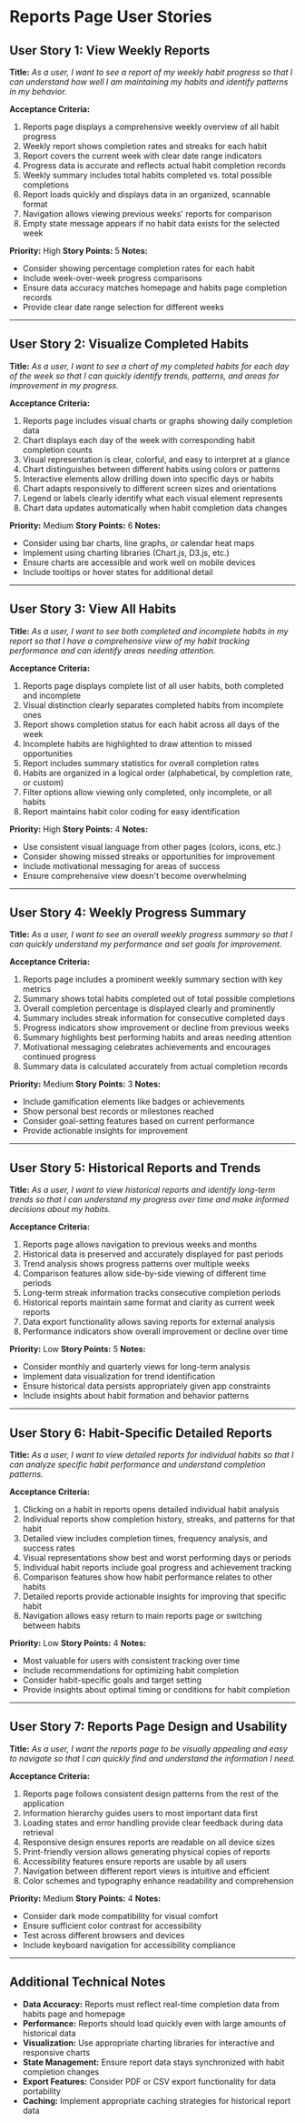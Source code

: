 # Reports Page User Stories

## User Story 1: View Weekly Reports

**Title:**
_As a user, I want to see a report of my weekly habit progress so that I can understand how well I am maintaining my habits and identify patterns in my behavior._

**Acceptance Criteria:**
1. Reports page displays a comprehensive weekly overview of all habit progress
2. Weekly report shows completion rates and streaks for each habit
3. Report covers the current week with clear date range indicators
4. Progress data is accurate and reflects actual habit completion records
5. Weekly summary includes total habits completed vs. total possible completions
6. Report loads quickly and displays data in an organized, scannable format
7. Navigation allows viewing previous weeks' reports for comparison
8. Empty state message appears if no habit data exists for the selected week

**Priority:** High
**Story Points:** 5
**Notes:**
- Consider showing percentage completion rates for each habit
- Include week-over-week progress comparisons
- Ensure data accuracy matches homepage and habits page completion records
- Provide clear date range selection for different weeks

---

## User Story 2: Visualize Completed Habits

**Title:**
_As a user, I want to see a chart of my completed habits for each day of the week so that I can quickly identify trends, patterns, and areas for improvement in my progress._

**Acceptance Criteria:**
1. Reports page includes visual charts or graphs showing daily completion data
2. Chart displays each day of the week with corresponding habit completion counts
3. Visual representation is clear, colorful, and easy to interpret at a glance
4. Chart distinguishes between different habits using colors or patterns
5. Interactive elements allow drilling down into specific days or habits
6. Chart adapts responsively to different screen sizes and orientations
7. Legend or labels clearly identify what each visual element represents
8. Chart data updates automatically when habit completion data changes

**Priority:** Medium
**Story Points:** 6
**Notes:**
- Consider using bar charts, line graphs, or calendar heat maps
- Implement using charting libraries (Chart.js, D3.js, etc.)
- Ensure charts are accessible and work well on mobile devices
- Include tooltips or hover states for additional detail

---

## User Story 3: View All Habits

**Title:**
_As a user, I want to see both completed and incomplete habits in my report so that I have a comprehensive view of my habit tracking performance and can identify areas needing attention._

**Acceptance Criteria:**
1. Reports page displays complete list of all user habits, both completed and incomplete
2. Visual distinction clearly separates completed habits from incomplete ones
3. Report shows completion status for each habit across all days of the week
4. Incomplete habits are highlighted to draw attention to missed opportunities
5. Report includes summary statistics for overall completion rates
6. Habits are organized in a logical order (alphabetical, by completion rate, or custom)
7. Filter options allow viewing only completed, only incomplete, or all habits
8. Report maintains habit color coding for easy identification

**Priority:** High
**Story Points:** 4
**Notes:**
- Use consistent visual language from other pages (colors, icons, etc.)
- Consider showing missed streaks or opportunities for improvement
- Include motivational messaging for areas of success
- Ensure comprehensive view doesn't become overwhelming

---

## User Story 4: Weekly Progress Summary

**Title:**
_As a user, I want to see an overall weekly progress summary so that I can quickly understand my performance and set goals for improvement._

**Acceptance Criteria:**
1. Reports page includes a prominent weekly summary section with key metrics
2. Summary shows total habits completed out of total possible completions
3. Overall completion percentage is displayed clearly and prominently
4. Summary includes streak information for consecutive completed days
5. Progress indicators show improvement or decline from previous weeks
6. Summary highlights best performing habits and areas needing attention
7. Motivational messaging celebrates achievements and encourages continued progress
8. Summary data is calculated accurately from actual completion records

**Priority:** Medium
**Story Points:** 3
**Notes:**
- Include gamification elements like badges or achievements
- Show personal best records or milestones reached
- Consider goal-setting features based on current performance
- Provide actionable insights for improvement

---

## User Story 5: Historical Reports and Trends

**Title:**
_As a user, I want to view historical reports and identify long-term trends so that I can understand my progress over time and make informed decisions about my habits._

**Acceptance Criteria:**
1. Reports page allows navigation to previous weeks and months
2. Historical data is preserved and accurately displayed for past periods
3. Trend analysis shows progress patterns over multiple weeks
4. Comparison features allow side-by-side viewing of different time periods
5. Long-term streak information tracks consecutive completion periods
6. Historical reports maintain same format and clarity as current week reports
7. Data export functionality allows saving reports for external analysis
8. Performance indicators show overall improvement or decline over time

**Priority:** Low
**Story Points:** 5
**Notes:**
- Consider monthly and quarterly views for long-term analysis
- Implement data visualization for trend identification
- Ensure historical data persists appropriately given app constraints
- Include insights about habit formation and behavior patterns

---

## User Story 6: Habit-Specific Detailed Reports

**Title:**
_As a user, I want to view detailed reports for individual habits so that I can analyze specific habit performance and understand completion patterns._

**Acceptance Criteria:**
1. Clicking on a habit in reports opens detailed individual habit analysis
2. Individual reports show completion history, streaks, and patterns for that habit
3. Detailed view includes completion times, frequency analysis, and success rates
4. Visual representations show best and worst performing days or periods
5. Individual habit reports include goal progress and achievement tracking
6. Comparison features show how habit performance relates to other habits
7. Detailed reports provide actionable insights for improving that specific habit
8. Navigation allows easy return to main reports page or switching between habits

**Priority:** Low
**Story Points:** 4
**Notes:**
- Most valuable for users with consistent tracking over time
- Include recommendations for optimizing habit completion
- Consider habit-specific goals and target setting
- Provide insights about optimal timing or conditions for habit completion

---

## User Story 7: Reports Page Design and Usability

**Title:**
_As a user, I want the reports page to be visually appealing and easy to navigate so that I can quickly find and understand the information I need._

**Acceptance Criteria:**
1. Reports page follows consistent design patterns from the rest of the application
2. Information hierarchy guides users to most important data first
3. Loading states and error handling provide clear feedback during data retrieval
4. Responsive design ensures reports are readable on all device sizes
5. Print-friendly version allows generating physical copies of reports
6. Accessibility features ensure reports are usable by all users
7. Navigation between different report views is intuitive and efficient
8. Color schemes and typography enhance readability and comprehension

**Priority:** Medium
**Story Points:** 4
**Notes:**
- Consider dark mode compatibility for visual comfort
- Ensure sufficient color contrast for accessibility
- Test across different browsers and devices
- Include keyboard navigation for accessibility compliance

---

## Additional Technical Notes

- **Data Accuracy:** Reports must reflect real-time completion data from habits page and homepage
- **Performance:** Reports should load quickly even with large amounts of historical data
- **Visualization:** Use appropriate charting libraries for interactive and responsive charts
- **State Management:** Ensure report data stays synchronized with habit completion changes
- **Export Features:** Consider PDF or CSV export functionality for data portability
- **Caching:** Implement appropriate caching strategies for historical report data

